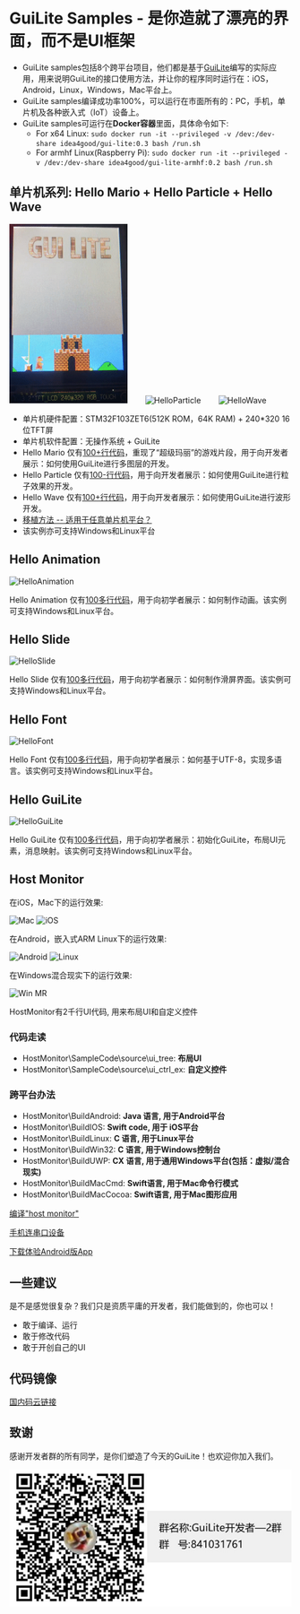 # GuiLite Samples - 是你造就了漂亮的界面，而不是UI框架
- GuiLite samples包括8个跨平台项目，他们都是基于[GuiLite](https://github.com/idea4good/GuiLite)编写的实际应用，用来说明GuiLite的接口使用方法，并让你的程序同时运行在：iOS，Android，Linux，Windows，Mac平台上。
- GuiLite samples编译成功率100%，可以运行在市面所有的：PC，手机，单片机及各种嵌入式（IoT）设备上。
- GuiLite samples可运行在**Docker容器**里面，具体命令如下:
  - For x64 Linux: `sudo docker run -it --privileged -v /dev:/dev-share idea4good/gui-lite:0.3 bash /run.sh`
  - For armhf Linux(Raspberry Pi): `sudo docker run -it --privileged -v /dev:/dev-share idea4good/gui-lite-armhf:0.2 bash /run.sh`

## 单片机系列: Hello Mario + Hello Particle + Hello Wave
![HelloMario](HelloMario.gif)&nbsp;&nbsp;&nbsp;&nbsp;&nbsp;&nbsp;&nbsp;&nbsp;![HelloParticle](HelloParticle.gif)&nbsp;&nbsp;&nbsp;&nbsp;&nbsp;&nbsp;&nbsp;&nbsp;![HelloWave](HelloWave.gif)
- 单片机硬件配置：STM32F103ZET6(512K ROM，64K RAM) + 240*320 16位TFT屏
- 单片机软件配置：无操作系统 + GuiLite
- Hello Mario 仅有[100+行代码](../HelloMario/UIcode/UIcode.cpp)，重现了“超级玛丽”的游戏片段，用于向开发者展示：如何使用GuiLite进行多图层的开发。
- Hello Particle 仅有[100-行代码](../HelloParticle/UIcode/UIcode.cpp)，用于向开发者展示：如何使用GuiLite进行粒子效果的开发。
- Hello Wave 仅有[100+行代码](../HelloWave/UIcode/UIcode.cpp)，用于向开发者展示：如何使用GuiLite进行波形开发。
- [移植方法 -- 适用于任意单片机平台？](HelloWave/README.md#How-to-port-on-any-MCU-)
- 该实例亦可支持Windows和Linux平台

## Hello Animation
![HelloAnimation](HelloAnimation.gif)

Hello Animation 仅有[100多行代码](https://github.com/idea4good/GuiLiteSamples/blob/master/HelloAnimation/UIcode/UIcode.cpp)，用于向初学者展示：如何制作动画。该实例可支持Windows和Linux平台。

## Hello Slide
![HelloSlide](HelloSlide.gif)

Hello Slide 仅有[100多行代码](https://github.com/idea4good/GuiLiteSamples/blob/master/HelloSlide/UIcode/UIcode.cpp)，用于向初学者展示：如何制作滑屏界面。该实例可支持Windows和Linux平台。

## Hello Font
![HelloFont](HelloFont.gif)

Hello Font 仅有[100多行代码](https://github.com/idea4good/GuiLiteSamples/blob/master/HelloFont/UIcode/UIcode.cpp)，用于向初学者展示：如何基于UTF-8，实现多语言。该实例可支持Windows和Linux平台。

## Hello GuiLite
![HelloGuiLite](HelloGuiLite.gif)

Hello GuiLite 仅有[100多行代码](https://github.com/idea4good/GuiLiteSamples/blob/master/HelloGuiLite/UIcode/helloGL.cpp)，用于向初学者展示：初始化GuiLite，布局UI元素，消息映射。该实例可支持Windows和Linux平台。

## Host Monitor
在iOS，Mac下的运行效果:

![Mac](Mac.gif) ![iOS](Ios.landscape.gif)

在Android，嵌入式ARM Linux下的运行效果:

![Android](Android.gif) ![Linux](Linux.gif)

在Windows混合现实下的运行效果:

![Win MR](WinMR.gif)

HostMonitor有2千行UI代码, 用来布局UI和自定义控件
### 代码走读
- HostMonitor\SampleCode\source\ui_tree: **布局UI**
- HostMonitor\SampleCode\source\ui_ctrl_ex: **自定义控件**

### 跨平台办法
- HostMonitor\BuildAndroid: **Java 语言, 用于Android平台**
- HostMonitor\BuildIOS: **Swift code, 用于 iOS平台**
- HostMonitor\BuildLinux: **C 语言, 用于Linux平台**
- HostMonitor\BuildWin32: **C 语言, 用于Windows控制台**
- HostMonitor\BuildUWP: **CX 语言, 用于通用Windows平台(包括：虚拟/混合现实)**
- HostMonitor\BuildMacCmd: **Swift语言, 用于Mac命令行模式**
- HostMonitor\BuildMacCocoa: **Swift语言, 用于Mac图形应用**

[编译"host monitor"](HostMonitor/README.md)

[手机连串口设备](Serial.md)

[下载体验Android版App](http://zhushou.360.cn/detail/index/soft_id/1754231)

## 一些建议
是不是感觉很复杂？我们只是资质平庸的开发者，我们能做到的，你也可以！
- 敢于编译、运行
- 敢于修改代码
- 敢于开创自己的UI

## 代码镜像
[国内码云链接](https://gitee.com/idea4good/GuiLiteSamples)

## 致谢
感谢开发者群的所有同学，是你们塑造了今天的GuiLite！也欢迎你加入我们。

![QQ group: 527251257](qq.group.jpg)

